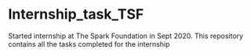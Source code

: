 # Internship_task_TSF
Started internship at The Spark Foundation in Sept 2020. This repository contains all the tasks completed for the internship
